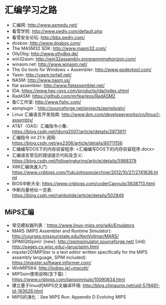 # 汇编学习之路

* 汇编网: <http://www.asmedu.net/>
* 看雪学院: <http://www.pediy.com/default.php>
* 看雪安全论坛: <http://bbs.pediy.com/>
* dosbox: <http://www.dosbox.com/>
* The MASM32 SDK: <http://www.masm32.com/>
* OllyDbg: <http://www.ollydbg.de/>
* win32asm: <http://win32assembly.programminghorizon.com/>
* winasm.net: <http://www.winasm.net/>
* The Go tools for Windows + Assembler: <http://www.godevtool.com/>
* Yasm: <http://yasm.tortall.net/>
* NASM: <http://www.nasm.us/>
* flat assembler: <http://www.flatassembler.net/>
* IDA: <https://www.hex-rays.com/products/ida/index.shtml>
* RadASM: <https://github.com/mrfearless/RadASM2>
* 鱼C工作室: <http://www.fishc.com/>
* asmplugin：<http://sourceforge.net/projects/asmplugin/>
* Linux 汇编语言开发指南: <http://www.ibm.com/developerworks/cn/linux/l-assembly/>
* AT&T（GAS）汇编指令小集: <https://blog.csdn.net/ldong2007/article/details/2873611>
* 汇编指令 int 21 h 调用: <https://blog.csdn.net/wx2306/article/details/80711156>
* 汇编编写DOS下的内存驻留程序: <汇编编写DOS下的内存驻留程序.docx>
* 汇编语言常见的错误提示代码及含义: <https://blog.csdn.net/followingturing/article/details/5988379>
* X86汇编快速入门: <https://www.cnblogs.com/YukiJohnson/archive/2012/10/27/2741836.html>
* BIOS中断大全: <https://www.cnblogs.com/coderCaoyu/p/3638713.html>
* 中断向量地址一览表: <https://blog.csdn.net/rainbolide/article/details/502849>

## MiPS汇编

* 常见模拟器列表：<https://www.linux-mips.org/wiki/Emulators>
* MARS (MIPS Assembler and Runtime Simulator): <http://courses.missouristate.edu/KenVollmar/MARS/>
* SPIM(QtSpim): [new]: <http://spimsimulator.sourceforge.net/> [old]: <http://pages.cs.wisc.edu/~larus/spim.html>
* mipster20(MIPSter is a text editor written specifically for the MIPS assembly language, SPIM included): <https://mipster.software.informer.com/>
* WinMIPS64: <http://indigo.ie/~mscott/>
* MIPSsim使用说明(含下载)：<https://www.cnblogs.com/jiangxinnju/p/10090834.html>
* 建立基于linux的MIPS交叉编译环境: <http://blog.chinaunix.net/uid-579481-id-163626.html>
* MIPS的演化：See MIPS Run: Appendix D Evolving MIPS